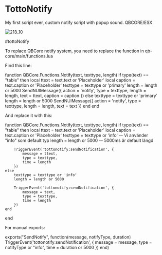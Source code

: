 # TottoNotify
My first script ever, custom notify script with popup sound. QBCORE/ESX


![218_10](https://github.com/user-attachments/assets/6056cbd6-2074-426d-b425-c1c586cb4e1f)


#tottoNotify

To replace QBCore notify system, you need to replace the function in qb-core/main/functions.lua

Find this line: 

function QBCore.Functions.Notify(text, texttype, length)
    if type(text) == "table" then
        local ttext = text.text or 'Placeholder'
        local caption = text.caption or 'Placeholder'
        texttype = texttype or 'primary'
        length = length or 5000
        SendNUIMessage({
            action = 'notify',
            type = texttype,
            length = length,
            text = ttext,
            caption = caption
        })
    else
        texttype = texttype or 'primary'
        length = length or 5000
        SendNUIMessage({
            action = 'notify',
            type = texttype,
            length = length,
            text = text
        })
    end
end

And replace it with this:

function QBCore.Functions.Notify(text, texttype, length)
    if type(text) == "table" then
        local ttext = text.text or 'Placeholder'
        local caption = text.caption or 'Placeholder'
        texttype = texttype or 'info'  -- Vi använder "info" som default typ
        length = length or 5000  -- 5000ms är default längd

        TriggerEvent('tottonotify:sendNotification', {
            message = ttext,
            type = texttype,
            time = length
        })
    else
        texttype = texttype or 'info'
        length = length or 5000
        
        TriggerEvent('tottonotify:sendNotification', {
            message = text,
            type = texttype,
            time = length
        })
    end
end


For manual exports: 

exports("SendNotify", function(message, notifyType, duration)
    TriggerEvent('tottonotify:sendNotification', {
        message = message,
        type = notifyType or "info",
        time = duration or 5000
    })
end)

